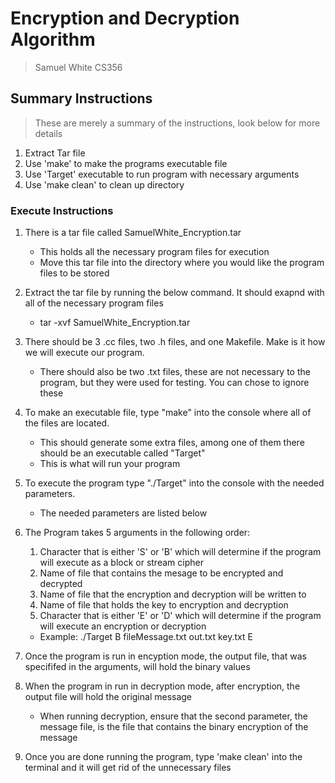 # Encryption and Decryption Algorithm
> Samuel White
> CS356

## Summary Instructions
> These are merely a summary of the instructions, look below for more details
1. Extract Tar file
2. Use 'make' to make the programs executable file
3. Use 'Target' executable to run program with necessary arguments
4. Use 'make clean' to clean up directory
### Execute Instructions

1. There is a tar file called SamuelWhite_Encryption.tar
    * This holds all the necessary program files for execution
    * Move this tar file into the directory where you would like the program files to be stored

2. Extract the tar file by running the below command. It should exapnd with all of the necessary program files
    * tar -xvf SamuelWhite_Encryption.tar

3. There should be 3 .cc files, two .h files, and one Makefile. Make is it how we will execute our program.
    * There should also be two .txt files, these are not necessary to the program, but they were used for testing. You can chose to ignore these

4. To make an executable file, type "make" into the console where all of the files are located. 
    * This should generate some extra files, among one of them there should be an executable called "Target"
    * This is what will run your program

5. To execute the program type "./Target" into the console with the needed parameters.
    * The needed parameters are listed below

6. The Program takes 5 arguments in the following order:
    1. Character that is either 'S' or 'B' which will determine if the program will execute as a block or stream cipher
    2. Name of file that contains the mesage to be encrypted and decrypted
    3. Name of file that the encryption and decryption will be written to
    4. Name of file that holds the key to encryption and decryption
    5. Character that is either 'E' or 'D' which will determine if the program will execute an encryption or decryption

    * Example: ./Target B fileMessage.txt out.txt key.txt E

7. Once the program is run in encyption mode, the output file, that was specififed in the arguments, will hold the binary values

8. When the program in run in decryption mode, after encryption, the output file will hold the original message
    * When running decryption, ensure that the second parameter, the message file, is the file that contains the binary encryption of the message

9. Once you are done running the program, type 'make clean' into the terminal and it will get rid of the unnecessary files